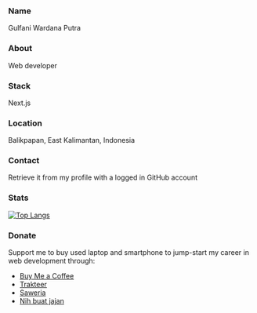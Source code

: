 ### Name

Gulfani Wardana Putra

### About

Web developer

### Stack

Next.js

### Location

Balikpapan, East Kalimantan, Indonesia

### Contact

Retrieve it from my profile with a logged in GitHub account

### Stats

[![Top Langs](https://github-readme-stats.vercel.app/api/top-langs/?username=gulfaniputra)](https://github.com/anuraghazra/github-readme-stats)

### Donate

Support me to buy used laptop and smartphone to jump-start my career in web development through:

- [Buy Me a Coffee](https://www.buymeacoffee.com/gulfaniputra)
- [Trakteer](https://trakteer.id/gulfaniputra/tip)
- [Saweria](https://saweria.co/gulfaniputra)
- [Nih buat jajan](https://www.nihbuatjajan.com/gulfaniputra)
